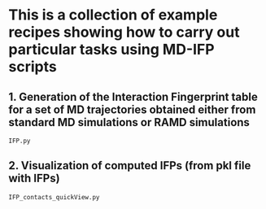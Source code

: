 #  This is a collection of example recipes showing how to carry out particular tasks using MD-IFP scripts


## 1. Generation of the Interaction Fingerprint table for a set of MD trajectories obtained either from standard MD simulations or RAMD simulations
    IFP.py
## 2. Visualization  of computed IFPs (from pkl file with IFPs)
    IFP_contacts_quickView.py
